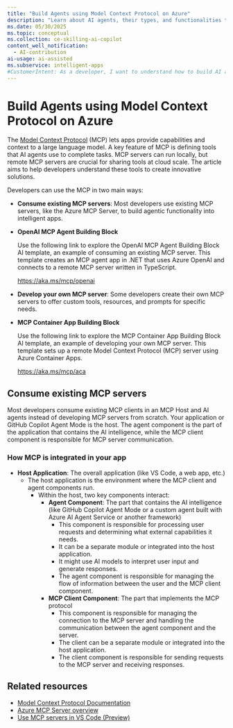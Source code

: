 ```yaml
---
title: "Build Agents using Model Context Protocol on Azure"
description: "Learn about AI agents, their types, and functionalities to use them in modern applications."
ms.date: 05/30/2025
ms.topic: conceptual
ms.collection: ce-skilling-ai-copilot
content_well_notification: 
  - AI-contribution
ai-usage: ai-assisted
ms.subservice: intelligent-apps
#CustomerIntent: As a developer, I want to understand how to build AI agents using Model Context Protocol so that I can leverage them in modern applications.
---
```

# Build Agents using Model Context Protocol on Azure

The [Model Context Protocol](https://modelcontextprotocol.io/) (MCP) lets apps provide capabilities and context to a large language model. A key feature of MCP is defining tools that AI agents use to complete tasks. MCP servers can run locally, but remote MCP servers are crucial for sharing tools at cloud scale. The article aims to help developers understand these tools to create innovative solutions.

Developers can use the MCP in two main ways:

-	**Consume existing MCP servers**: Most developers use existing MCP servers, like the Azure MCP Server, to build agentic functionality into intelligent apps.

  - **OpenAI MCP Agent Building Block**
  
    Use the following link to explore the OpenAI MCP Agent Building Block AI template, an example of consuming an existing MCP server. This template creates an MCP agent app in .NET that uses Azure OpenAI and connects to a remote MCP server written in TypeScript.

    https://aka.ms/mcp/openai

-	**Develop your own MCP server**: Some developers create their own MCP servers to offer custom tools, resources, and prompts for specific needs.

- **MCP Container App Building Block**

    Use the following link to explore the MCP Container App Building Block AI template, an example of developing your own MCP server. This template sets up a remote Model Context Protocol (MCP) server using Azure Container Apps.

    https://aka.ms/mcp/aca

## Consume existing MCP servers

Most developers consume existing MCP clients in an MCP Host and AI agents instead of developing MCP servers from scratch. Your application or GitHub Copilot Agent Mode is the host. The agent component is the part of the application that contains the AI intelligence, while the MCP client component is responsible for MCP server communication.

### How MCP is integrated in your app

- **Host Application**: The overall application (like VS Code, a web app, etc.)
  - The host application is the environment where the MCP client and agent components run.         
    - Within the host, two key components interact:
        - **Agent Component**: The part that contains the AI intelligence (like GitHub Copilot Agent Mode or a custom agent built with Azure AI Agent Service or another framework)
            - This component is responsible for processing user requests and determining what external capabilities it needs.
            - It can be a separate module or integrated into the host application.
            - It might use AI models to interpret user input and generate responses.
            - The agent component is responsible for managing the flow of information between the user and the MCP client component.
        - **MCP Client Component**: The part that implements the MCP protocol
            - This component is responsible for managing the connection to the MCP server and handling the communication between the agent component and the server.
            - The client can be a separate module or integrated into the host application.
            - The client component is responsible for sending requests to the MCP server and receiving responses.

## Related resources

- [Model Context Protocol Documentation](https://modelcontextprotocol.io/)
- [Azure MCP Server overview](..\azure-mcp-server\index.md)
- [Use MCP servers in VS Code (Preview)](https://code.visualstudio.com/docs/copilot/chat/mcp-servers)